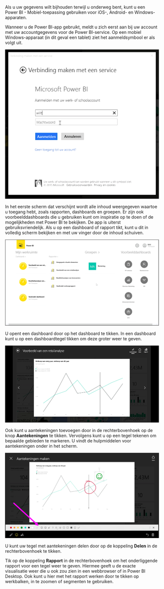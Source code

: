 Als u uw gegevens wilt bijhouden terwijl u onderweg bent, kunt u een Power BI - Mobiel-toepassing gebruiken voor iOS-, Android- en Windows-apparaten.

Wanneer u de Power BI-app gebruikt, meldt u zich eerst aan bij uw account met uw accountgegevens voor de Power BI-service. Op een mobiel Windows-apparaat (in dit geval een tablet) ziet het aanmeldsymbool er als volgt uit.

![](media/4-4a-power-bi-mobile/4-4a_1.png)

In het eerste scherm dat verschijnt wordt alle inhoud weergegeven waartoe u toegang hebt, zoals rapporten, dashboards en groepen. Er zijn ook voorbeelddashboards die u gebruiken kunt om inspiratie op te doen of de mogelijkheden met Power BI te bekijken. De app is uiterst gebruiksvriendelijk. Als u op een dashboard of rapport tikt, kunt u dit in volledig scherm bekijken en met uw vinger door de inhoud schuiven.

![](media/4-4a-power-bi-mobile/4-4a_1a.png)

U opent een dashboard door op het dashboard te tikken. In een dashboard kunt u op een dashboardtegel tikken om deze groter weer te geven.

![](media/4-4a-power-bi-mobile/4-4a_2.png)

Ook kunt u aantekeningen toevoegen door in de rechterbovenhoek op de knop **Aantekeningen** te tikken. Vervolgens kunt u op een tegel tekenen om bepaalde gebieden te markeren. U vindt de hulpmiddelen voor aantekeningen onder in het scherm.

![](media/4-4a-power-bi-mobile/4-4a_3.png)

U kunt uw tegel met aantekeningen delen door op de koppeling **Delen** in de rechterbovenhoek te tikken.

Tik op de koppeling **Rapport** in de rechterbovenhoek om het onderliggende rapport voor een tegel weer te geven. Hiermee geeft u de exacte visualisatie weer die u ook zou zien in een webbrowser of in Power BI Desktop. Ook kunt u hier met het rapport werken door te tikken op werkbalken, in te zoomen of segmenten te gebruiken.

